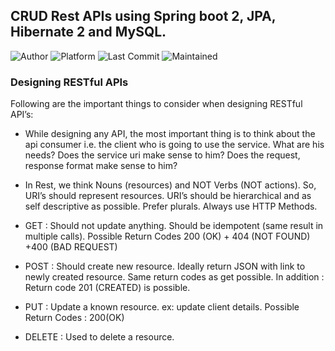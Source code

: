 

## CRUD Rest APIs using Spring boot 2, JPA, Hibernate 2 and MySQL.

![Author](https://img.shields.io/badge/author-vanyusuf1-orange)
![Platform](https://img.shields.io/badge/platform-IntelliJ%20IDEA-blue)
![Last Commit](https://img.shields.io/github/last-commit/vanyusuf1/CRUD-RESTFul-API-development)
![Maintained](https://img.shields.io/maintenance/yes/2020)

### Designing RESTful APIs
Following are the important things to consider when designing RESTful API’s:

- While designing any API, the most important thing is to think about the api consumer i.e. the client who is going to use the service. What are his needs? Does the service uri make sense to him? Does the request, response format make sense to him?
- In Rest, we think Nouns (resources) and NOT Verbs (NOT actions). So, URI’s should represent resources. URI’s should be hierarchical and as self descriptive as possible. Prefer plurals.
Always use HTTP Methods.
- GET : Should not update anything. Should be idempotent (same result in multiple calls). Possible Return Codes 200 (OK) + 404 (NOT FOUND) +400 (BAD REQUEST)
- POST : Should create new resource. Ideally return JSON with link to newly created resource. Same return codes as get possible. In addition : Return code 201 (CREATED) is possible.

- PUT : Update a known resource. ex: update client details. Possible Return Codes : 200(OK)

- DELETE : Used to delete a resource.
